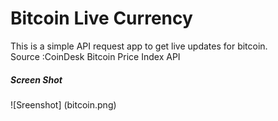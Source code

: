 # Bitcoin Live Currency
This is a simple API request app to get live updates for bitcoin.</br> 
Source :CoinDesk Bitcoin Price Index API
##### Screen Shot
![Sreenshot] (bitcoin.png)